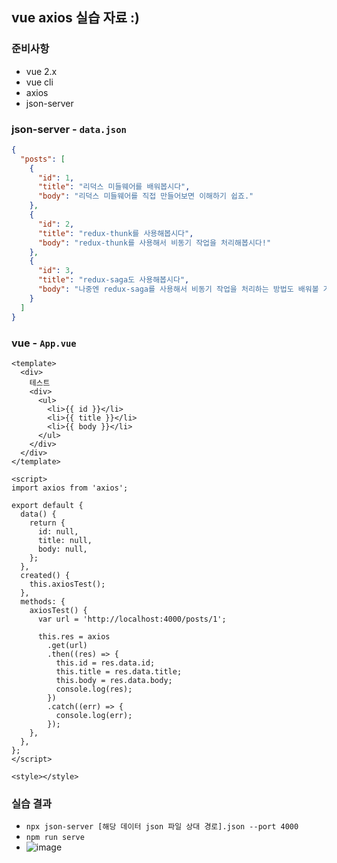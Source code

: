 ## vue axios 실습 자료 :)
### 준비사항
- vue 2.x
- vue cli
- axios
- json-server

### json-server - `data.json`
```json
{
  "posts": [
    {
      "id": 1,
      "title": "리덕스 미들웨어를 배워봅시다",
      "body": "리덕스 미들웨어를 직접 만들어보면 이해하기 쉽죠."
    },
    {
      "id": 2,
      "title": "redux-thunk를 사용해봅시다",
      "body": "redux-thunk를 사용해서 비동기 작업을 처리해봅시다!"
    },
    {
      "id": 3,
      "title": "redux-saga도 사용해봅시다",
      "body": "나중엔 redux-saga를 사용해서 비동기 작업을 처리하는 방법도 배워볼 거예요."
    }
  ]
}
```

### vue - `App.vue`
```vue
<template>
  <div>
    테스트
    <div>
      <ul>
        <li>{{ id }}</li>
        <li>{{ title }}</li>
        <li>{{ body }}</li>
      </ul>
    </div>
  </div>
</template>

<script>
import axios from 'axios';

export default {
  data() {
    return {
      id: null,
      title: null,
      body: null,
    };
  },
  created() {
    this.axiosTest();
  },
  methods: {
    axiosTest() {
      var url = 'http://localhost:4000/posts/1';

      this.res = axios
        .get(url)
        .then((res) => {
          this.id = res.data.id;
          this.title = res.data.title;
          this.body = res.data.body;
          console.log(res);
        })
        .catch((err) => {
          console.log(err);
        });
    },
  },
};
</script>

<style></style>
```

### 실습 결과
- `npx json-server [해당 데이터 json 파일 상대 경로].json --port 4000`
- `npm run serve`
- ![image](https://user-images.githubusercontent.com/61215550/207749775-4c607923-967b-41b8-a08d-ef02bcec3c84.png) 
